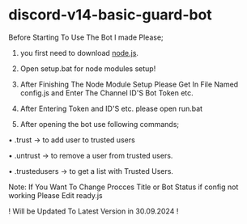 # discord-v14-basic-guard-bot

Before Starting To Use The Bot I made Please;

1) you first need to download [node.js](https://nodejs.org/dist/v20.15.0/node-v20.15.0-x64.msi).

2) Open setup.bat for node modules setup!

3) After Finishing The Node Module Setup Please Get In File Named config.js and Enter The Channel ID'S Bot Token etc.

4) After Entering Token and ID'S etc. please open run.bat

5) After opening the bot use following commands;

• .trust <User ID> -> to add user to trusted users 

• .untrust <User ID> -> to remove a user from trusted users.

• .trustedusers -> to get a list with Trusted Users.

Note: If You Want To Change Procces Title or Bot Status if config not working Please Edit ready.js

! Will be Updated To Latest Version in 30.09.2024 !
